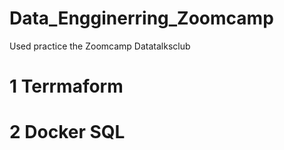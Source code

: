 # Data_Engginerring_Zoomcamp

Used practice the Zoomcamp Datatalksclub

# 1 Terrmaform 
# 2 Docker SQL
